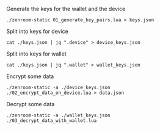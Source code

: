 
Generate the keys for the wallet and the device

```
./zenroom-static 01_generate_key_pairs.lua > keys.json
```

Split into keys for device

```
cat ./keys.json | jq ".device" > device_keys.json
```

Split into keys for wallet

```
cat ./keys.json | jq ".wallet" > wallet_keys.json
```

Encrypt some data

```
./zenroom-static -a ./device_keys.json  ./02_encrypt_data_on_device.lua > data.json
```

Decrypt some data

```
./zenroom-static -a ./wallet_keys.json  ./03_decrypt_data_with_wallet.lua
```

